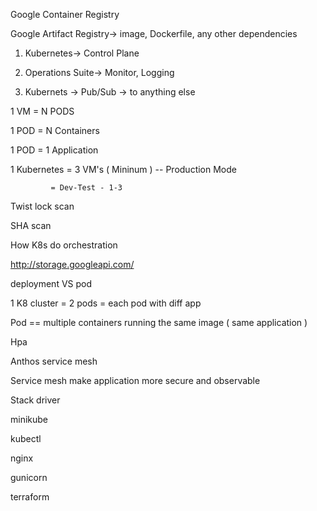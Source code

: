 Google Container Registry

Google Artifact Registry-> image, Dockerfile, any other dependencies

1) Kubernetes-> Control Plane

2) Operations Suite-> Monitor, Logging

3) Kubernets -> Pub/Sub -> to anything else

 

1 VM = N PODS

1 POD = N Containers

1 POD = 1 Application

1 Kubernetes = 3 VM's ( Mininum ) -- Production Mode

             = Dev-Test - 1-3

Twist lock scan

SHA scan

How K8s do orchestration

http://storage.googleapi.com/

deployment VS pod

1 K8 cluster = 2 pods = each pod with diff app

 

Pod == multiple containers running the same image ( same application )

Hpa

Anthos service mesh

Service mesh make application more secure and observable

Stack driver

 

 

minikube

kubectl

nginx

gunicorn

terraform
